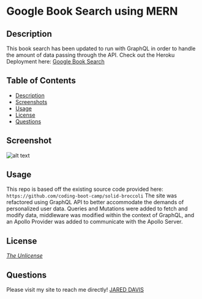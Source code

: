 # Google Book Search using MERN

## Description
This book search has been updated to run with GraphQL in order to handle the amount of data passing through the API. 
Check out the Heroku Deployment here:
[Google Book Search](https://desolate-island-52588.herokuapp.com/) 

## Table of Contents
- [Description](#description)
- [Screenshots](#screenshots)
- [Usage](#usage)
- [License](#license)
- [Questions](#questions)

## Screenshot
![alt text](/src/assets/)

## Usage
This repo is based off the existing source code provided here: `https://github.com/coding-boot-camp/solid-broccoli` The site was refactored using GraphQL API to better accommodate the demands of personalized user data. Queries and Mutations were added to fetch and modify data, middleware was modified within the context of GraphQL, and an Apollo Provider was added to communicate with the Apollo Server.

## License
*[The Unlicense](https://unlicense.org/)* 

## Questions
Please visit my site to reach me directly!
[JARED DAVIS](https://jadavis30.github.io/react-portfolio/)

